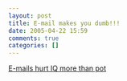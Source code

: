 ```yaml
---
layout: post
title: E-mail makes you dumb!!!
date: 2005-04-22 15:59
comments: true
categories: []
---
```

<a href="http://www.cnn.com/2005/WORLD/europe/04/22/text.iq/index.html">E-mails hurt IQ more than pot</a>
